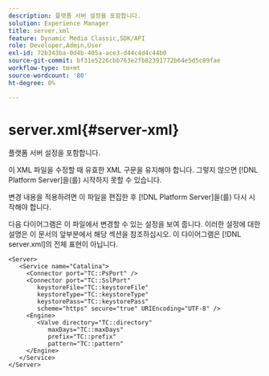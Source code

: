 ```yaml
---
description: 플랫폼 서버 설정을 포함합니다.
solution: Experience Manager
title: server.xml
feature: Dynamic Media Classic,SDK/API
role: Developer,Admin,User
exl-id: 72b343ba-0d4b-405a-ace3-d44c4d4c44b0
source-git-commit: bf31e5226cbb763e2fb82391772b64e5d5c89fae
workflow-type: tm+mt
source-wordcount: '80'
ht-degree: 0%

---
```


# server.xml{#server-xml}

플랫폼 서버 설정을 포함합니다.

이 XML 파일을 수정할 때 유효한 XML 구문을 유지해야 합니다. 그렇지 않으면 [!DNL Platform Server]을(를) 시작하지 못할 수 있습니다.

변경 내용을 적용하려면 이 파일을 편집한 후 [!DNL Platform Server]을(를) 다시 시작해야 합니다.

다음 다이어그램은 이 파일에서 변경할 수 있는 설정을 보여 줍니다. 이러한 설정에 대한 설명은 이 문서의 앞부분에서 해당 섹션을 참조하십시오. 이 다이어그램은 [!DNL server.xml]의 전체 표현이 아닙니다.

```
<Server>
   <Service name="Catalina">
     <Connector port="TC::PsPort" />
     <Connector port="TC::SslPort"
        keystoreFile="TC::keystoreFile"
        keystoreType="TC::keystoreType"
        keystorePass="TC::keystorePass" 
        scheme="https" secure="true" URIEncoding="UTF-8" />
     <Engine>
        <Valve directory="TC::directory" 
           maxDays="TC::maxDays" 
           prefix="TC::prefix" 
           pattern="TC::pattern" 
     </Engine>  
   </Service>
</Server>
```
